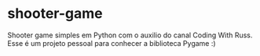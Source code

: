 # shooter-game
Shooter game simples em Python com o auxilio do canal Coding With Russ. Esse é um projeto pessoal para conhecer a biblioteca Pygame :)
